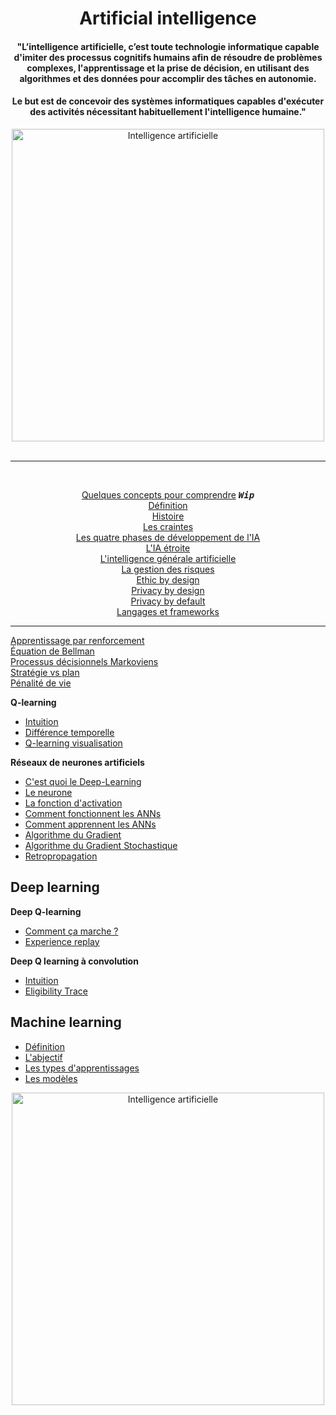 <h1 align="center">Artificial intelligence</h1>
<h4 align="center">"L’intelligence artificielle, c’est toute technologie informatique capable d'imiter des processus cognitifs humains afin de résoudre de problèmes complexes, l'apprentissage et la prise de décision, en utilisant des algorithmes et des données pour accomplir des tâches en autonomie.</h4>
<h4 align="center">Le but est de concevoir des systèmes informatiques capables d'exécuter des activités nécessitant habituellement l'intelligence humaine."</h4>
<!-- <br> -->
<div align="center">
    <!-- <img src="img\ai.webp" alt="Intelligence artificielle" title="Intelligence artificielle" height="500px"> -->
    <!-- <img align="center" src="img\T4JJfM4rH7ibTZXbojOQ--1--ojlrz.webp" alt="Intelligence artificielle" title="Intelligence artificielle" height="500px"> -->
    <a href="#"><img align="center" src="https://maze-guru.oss-accelerate.aliyuncs.com/image/AE493CE96966A0AB67A85A38E639F14F-01.jpg" title="Intelligence artificielle" height="500px"></a>

</div>
<br>
<hr>
<br>
<div align="center">

[Quelques concepts pour comprendre](basics/basicConcepts "Quelques concepts pour comprendre ce qu'est l'intelligence artificielle") <kbd>_**Wip**_</kbd>   
[Définition](basics/define "Qu'est-ce qu'une intelligence artificielle")   
[Histoire](basics/history "L'histoire de l'intelligence artificielle")   
[Les craintes](basics/fears "Les caintes face à l'IA")   
[Les quatre phases de développement de l'IA](basics/aiDevelopmentPeriods "Les quates grandes phases de l'intelligence artificielle")  
[L'IA étroite](basics/weakAI "Weak AI = Narrow AI (IA étroite)")  
[L'intelligence générale artificielle](basics/agi "Intelligence générale artificielle = IA forte")  
[La gestion des risques](basics/riskManagement "La gestion des risques")  
[Ethic by design](basics/ethicByDesign "Ethic by design")  
[Privacy by design](basics/privacyByDesign "Privacy by design")  
[Privacy by default](basics/privacyByDefault "Privacy by default")  
[Langages et frameworks](basics/languagesAndFrameworks "Langages et frameworks")  

</div>

___

[Apprentissage par renforcement](reinforcementLearning "Apprentissage par renforcement")  
[Équation de Bellman](BellmanEquation "Équation de Bellman")  
[Processus décisionnels Markoviens](processusDeDecisionMarkoviens "Processus décisionnels Markoviens")  
[Stratégie vs plan](StatégieVSplan "Stratégie vs plan")  
[Pénalité de vie](PenaliteDeVie "Pénalité de vie")  

**Q-learning**  
- [Intuition](Q-learningIntuition "Q-Learning, Intuition")  
- [Différence temporelle](timeDifference "Différence temporelle")  
- [Q-learning visualisation](Q-learningVisualisaition "Q-learning visualisation")  

**Réseaux de neurones artificiels**  
* [C'est quoi le Deep-Learning](ArtificiallNeuralNetwork/WhatsDeepLearning  "C'est quoi l'apprentissage profond")  
* [Le neurone](ArtificiallNeuralNetwork/Neuron "Le neurone")  
* [La fonction d'activation](ArtificiallNeuralNetwork/activationFunction "La fonction d'activation")  
* [Comment fonctionnent les ANNs](ArtificiallNeuralNetwork/HowANNswork "Comment fonctionnenet les réseaux de neurones artificiels")  
* [Comment apprennent les ANNs](ArtificiallNeuralNetwork/HowANNsLearn "Comment apprennent les réseaux de neurones artificiels")  
* [Algorithme du Gradient](ArtificiallNeuralNetwork/gradientAlgorithm "Mettre à jour les poids avec l'algorithme du Gradient")  
* [Algorithme du Gradient Stochastique](ArtificiallNeuralNetwork/stochasticGradientAlgorithm "Algorithme du Gradient Stochastique")  
* [Retropropagation](ArtificiallNeuralNetwork/Retropropagation "La retropropagation")

<!-- **Réseau de neurone à convolution**
* [Définition]( 'Qu'est qu'un réseau de neurone à convolution)
* [Convolution]()
* [Couche ReLU]()
* [Pooling]()
* [Flattening]()
* [Full conection]()
* [Fonction `softmax` et entropie croisée]() -->

## **Deep learning**
**Deep Q-learning**
* [Comment ça marche ?](Deep_Q-Learning_intuition/ccm "Comment ça marche")  
* [Experience replay](Deep_Q-Learning_intuition/experienceReplay "Experience replay")

**Deep Q learning à convolution**
* [Intuition](Convolutional_Deep_Q-learning/Intuition)  
* [Eligibility Trace](Convolutional_Deep_Q-learning/eligibilityTrace "n-step Q-Learning")

## **Machine learning**
* [Définition](machineLearning/definition "Définition de l'apprentissage automatique")
* [L'abjectif](machineLearning/goal "L'objectif recherché en l'apprentissage automatique")
* [Les types d'apprentissages](machineLearning/typesOfLearning "Les types d'apprentissage")
* [Les modèles](machineLearning/models "Les modèles de machine learning")
<!-- * [Les biais](machineLearning/bias "Les biais") -->

<div align="center">
    <a href="#">
        <!-- img align="center" src="https://maze-guru.oss-accelerate.aliyuncs.com/image/101E8BCE8EE41BE7B8718F2CCDEE1C67-01.jpg" alt="Intelligence artificielle" title="Intelligence artificielle" height="500px"> -->
        <!-- <img align="center" src="https://maze-guru.oss-accelerate.aliyuncs.com/image/608AA2F661846DF8855A13AF358253C1-01.jpg" alt="Intelligence artificielle" title="Intelligence artificielle" height="500px"> -->
        <img align="center" src="https://maze-guru.oss-accelerate.aliyuncs.com/image/422BC52DFA06E274BDA7F733D2DCAAD4-01.jpg" alt="Intelligence artificielle" title="Intelligence artificielle" height="500px">
    </a>
</div>
